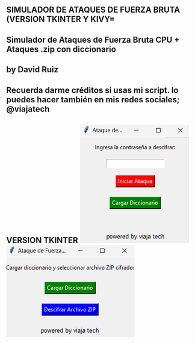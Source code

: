 SIMULADOR DE ATAQUES DE FUERZA BRUTA (VERSION TKINTER Y KIVY=
--------
Simulador de Ataques de Fuerza Bruta CPU + Ataques .zip con diccionario
--------
by David Ruiz
---------
Recuerda darme créditos si usas mi script. lo puedes hacer también en mis redes sociales; @viajatech
-----------
VERSION TKINTER
![](https://github.com/viajatech/SimuladorFuerzaBruta/blob/main/GUI%203.1.png) ![](https://github.com/viajatech/SimuladorFuerza/blob/main/zip%20cifrado.png)
-----------

